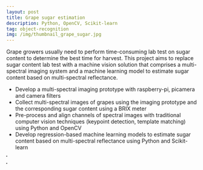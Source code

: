 ```yaml
---
layout: post
title: Grape sugar estimation
description: Python, OpenCV, Scikit-learn
tag: object-recognition
img: /img/thumbnail_grape_sugar.jpg
---
```


Grape growers usually need to perform time-consuming lab test on sugar content to determine the best time for harvest. This project aims to replace sugar content lab test with a machine vision solution that comprises a multi-spectral imaging system and a machine learning model to estimate sugar content based on multi-spectral reflectance.
- Develop a multi-spectral imaging prototype with raspberry-pi, picamera and camera filters
- Collect multi-spectral images of grapes using the imaging prototype and the corresponding sugar content using a BRIX meter
- Pre-process and align channels of spectral images with traditional computer vision techniques (keypoint detection, template matching) using Python and OpenCV
- Develop regression-based machine learning models to estimate sugar content based on multi-spectral reflectance using Python and Scikit-learn

<div>
	<img class="col" src="{{ site.baseurl }}/img/grape_sugar.jpg" alt="" title="Multi-spectral imaging" border="1"/><br/><br/>
	<img class="col" src="{{ site.baseurl }}/img/grape_regression.jpg" alt="" title="Sugar regression model" border="1"/>
</div>